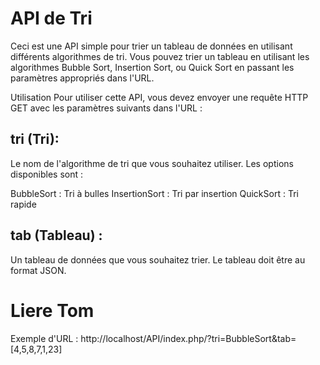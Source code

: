 # API de Tri
Ceci est une API simple pour trier un tableau de données en utilisant différents algorithmes de tri. Vous pouvez trier un tableau en utilisant les algorithmes Bubble Sort, Insertion Sort, ou Quick Sort en passant les paramètres appropriés dans l'URL.

Utilisation
Pour utiliser cette API, vous devez envoyer une requête HTTP GET avec les paramètres suivants dans l'URL :

## tri (Tri): 
Le nom de l'algorithme de tri que vous souhaitez utiliser. Les options disponibles sont :

BubbleSort : Tri à bulles
InsertionSort : Tri par insertion
QuickSort : Tri rapide
## tab (Tableau) : 
Un tableau de données que vous souhaitez trier. Le tableau doit être au format JSON.

# Liere Tom

Exemple d'URL : http://localhost/API/index.php/?tri=BubbleSort&tab=[4,5,8,7,1,23]
